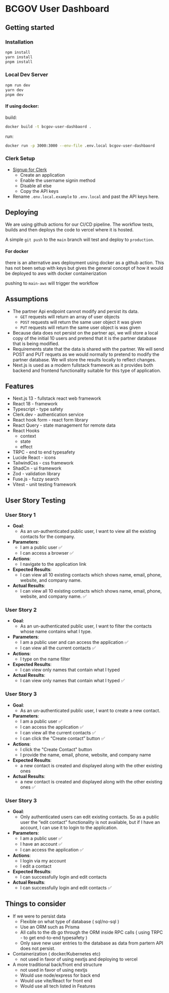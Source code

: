 # BCGOV User Dashboard

## Getting started

### Installation

```bash
npm install
yarn install
pnpm install
```

### Local Dev Server

```bash
npm run dev
yarn dev
pnpm dev
```

#### If using docker:

build:

```bash
docker build -t bcgov-user-dashbaord .
```

run:

```bash
docker run -p 3000:3000 --env-file .env.local bcgov-user-dashbaord
```

### Clerk Setup

- [Signup for Clerk](https://dashboard.clerk.com/sign-up)
  - Create an application
  - Enable the username signin method
  - Disable all else
  - Copy the API keys
- Rename `.env.local.example` to `.env.local` and past the API keys here.

## Deploying

We are using github actions for our CI/CD pipeline. The workflow tests, builds and then deploys the code to vercel where it is hosted.

A simple `git push` to the `main` branch will test and deploy to `production`.

#### For docker

there is an alternative aws deployment using docker as a github action. This has not been setup with keys but gives the general concept of how it would be deployed to aws with docker containerization

pushing to `main-aws` will trigger the workflow

## Assumptions

- The partner Api endpoint cannot modify and persist its data.
  - `GET` requests will return an array of user objects
  - `POST` requests will return the same user object it was given
  - `PUT` requests will return the same user object is was given
- Because data does not persist on the partner api, we will store a local copy of the initial 10 users and pretend that it is the partner database that is being modified.
- Requirements state that the data is shared with the partner. We will send POST and PUT requets as we would normally to pretend to modify the partner database. We will store the results locally to reflect changes.
- Next.js is used as a modern fullstack framework as it provides both backend and frontend functionality suitable for this type of application.

## Features

- Next.js 13 - fullstack react web framework
- React 18 - framework
- Typescript - type safety
- Clerk.dev - authentication service
- React hook form - react form library
- React Query - state management for remote data
- React Hooks
  - context
  - state
  - effect
- TRPC - end to end typesafety
- Lucide React - icons
- TailwindCss - css framework
- ShadCn - ui framework
- Zod - validation library
- Fuse.js - fuzzy search
- Vitest - unit testing framework

## User Story Testing

### User Story 1

- **Goal**:
  - As an un-authenticated public user, I want to view all the existing contacts for the company.
- **Parameters**:
  - I am a public user ✅
  - I can access a browser ✅
- **Actions**:
  - I navigate to the application link
- **Expected Results**:
  - I can view all 10 existing contacts which shows name, email, phone, website, and company name.
- **Actual Results**:
  - I can view all 10 existing contacts which shows name, email, phone, website, and company name. ✅

### User Story 2

- **Goal**:
  - As an un-authenticated public user, I want to filter the contacts whose name contains what I type.
- **Parameters**:
  - I am a public user and can access the application ✅
  - I can view all the current contacts ✅
- **Actions**:
  - I type on the name filter
- **Expected Results**:
  - I can view only names that contain what I typed
- **Actual Results**:
  - I can view only names that contain what I typed ✅

### User Story 3

- **Goal**:
  - As an un-authenticated public user, I want to create a new contact.
- **Parameters**:
  - I am a public user ✅
  - I can access the application ✅
  - I can view all the current contacts ✅
  - I can click the “Create contact” button ✅
- **Actions**:
  - I click the "Create Contact" button
  - I provide the name, email, phone, website, and company name
- **Expected Results**:
  - a new contact is created and displayed along with the other existing ones
- **Actual Results**:
  - a new contact is created and displayed along with the other existing ones ✅

### User Story 3

- **Goal**:
  - Only authenticated users can edit existing contacts. So as a public user the “edit contact” functionality is not available, but if I have an account, I can use it to login to the application.
- **Parameters**:
  - I am a public user ✅
  - I have an account ✅
  - I can access the application ✅
- **Actions**:
  - I login via my account
  - I edit a contact
- **Expected Results**:
  - I can successfully login and edit contacts
- **Actual Results**:
  - I can successfully login and edit contacts ✅

## Things to consider

- If we were to persist data
  - Flexible on what type of database ( sql/no-sql )
  - Use an ORM such as Prisma
  - All calls to the db go through the ORM inside RPC calls ( using TRPC - to get end-to-end typesafety )
  - Only save new user entries to the database as data from partern API does not persist.
- Containerization ( docker/Kubernetes etc)
  - not used in favor of using nextjs and deploying to vercel
- A more traditional back/front end structure
  - not used in favor of using nextjs
  - Would use node/express for back end
  - Would use vite/React for front end
  - Would use all tech listed in Features
